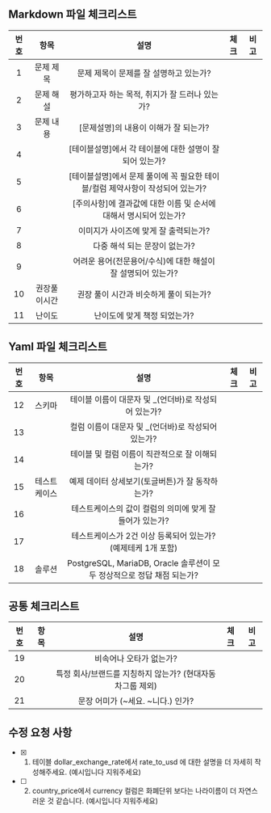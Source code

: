 ## Markdown 파일 체크리스트
| 번호 |     항목     |                              설명                              | 체크 | 비고 |
|:----:|:------------:|:-------------------------------------------------------------:|:----:|:-----:|
|   1  |   문제 제목  | 문제 제목이 문제를 잘 설명하고 있는가?                         |      |      |
|   2  |   문제 해설  | 평가하고자 하는 목적, 취지가 잘 드러나 있는가?                 |      |      |
|   3  |   문제 내용  | [문제설명]의 내용이 이해가 잘 되는가?                          |      |      |
|   4  |              | [테이블설명]에서 각 테이블에 대한 설명이 잘 되어 있는가?                        |     |      |
|   5  |              | [테이블설명]에서 문제 풀이에 꼭 필요한 테이블/컬럼 제약사항이 작성되어 있는가?    |     |      |
|   6  |              | [주의사항]에 결과값에 대한 이름 및 순서에 대해서 명시되어 있는가?                |      |      |
|   7  |              | 이미지가 사이즈에 맞게 잘 출력되는가?                           |      |      |
|   8  |              | 다중 해석 되는 문장이 없는가?                                         |      |      |
|   9  |              | 어려운 용어(전문용어/수식)에 대한 해설이 잘 설명되어 있는가?    |      |      |
|  10  | 권장풀이시간 | 권장 풀이 시간과 비슷하게 풀이 되는가?                         |      |      |
|  11  |    난이도    | 난이도에 맞게 책정 되었는가?                                    |      |      |

## Yaml 파일 체크리스트
| 번호 |              항목             |                                                       설명                                                      | 체크 | 비고 |
|:----:|:-----------------------------:|:---------------------------------------------------------------------------------------------------------------:|:----:|:-----:|
|  12  |             스키마            | 테이블 이름이 대문자 및 _(언더바)로 작성되어 있는가?                                                               |      |      |
|  13  |                               | 컬럼 이름이 대문자 및 _(언더바)로 작성되어 있는가?                                                               |      |      |
|  14  |                               | 테이블 및 컬럼 이름이 직관적으로 잘 이해되는가?                                                                 |      |      |
|  15  |      테스트케이스              | 예제 데이터 상세보기(토글버튼)가 잘 동작하는가?                                                                 |      |      |
|  16  |                               | 테스트케이스의 값이 컬럼의 의미에 맞게 잘 들어가 있는가?                                                         |      |      |
|  17  |                               | 테스트케이스가 2건 이상 등록되어 있는가? (예제테케 1개 포함)                                                    |      |      |
|  18  |             솔루션            | PostgreSQL, MariaDB,   Oracle 솔루션이 모두 정상적으로 정답 채점 되는가?                                       |      |      |

## 공통 체크리스트
| 번호 | 항목 |                            설명                            | 체크 | 비고 |
|:----:|:----:|:----------------------------------------------------------:|:----:|:----:|
|  19  |  　  | 비속어나 오타가 없는가?                                    |      |      |
|  20  |      | 특정 회사/브랜드를 지칭하지 않는가? (현대자동차그룹 제외)           |      |      |
|  21  |      | 문장 어미가 (~세요. ~니다.) 인가?                           |      |      |


## 수정 요청 사항
- [x] 1. 테이블 dollar_exchange_rate에서 rate_to_usd 에 대한 설명을 더 자세히 작성해주세요. (예시입니다 지워주세요)

- [ ] 2. country_price에서 currency 컬럼은 화폐단위 보다는 나라이름이 더 자연스러운 것 같습니다. (예시입니다 지워주세요)
